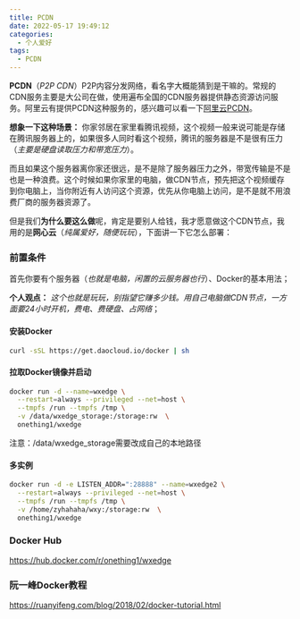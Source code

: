 ```yaml
---
title: PCDN
date: 2022-05-17 19:49:12
categories:
  - 个人爱好
tags: 
  - PCDN
---
```


**PCDN**（*P2P CDN*）P2P内容分发网络，看名字大概能猜到是干嘛的。常规的CDN服务主要是大公司在做，使用遍布全国的CDN服务器提供静态资源访问服务。阿里云有提供PCDN这种服务的，感兴趣可以看一下[阿里云PCDN](https://help.aliyun.com/product/54287.html)。

**想象一下这种场景：** 你家邻居在家里看腾讯视频，这个视频一般来说可能是存储在腾讯服务器上的，如果很多人同时看这个视频，腾讯的服务器是不是很有压力（*主要是硬盘读取压力和带宽压力*）。

而且如果这个服务器离你家还很远，是不是除了服务器压力之外，带宽传输是不是也是一种浪费。这个时候如果你家里的电脑，做CDN节点，预先把这个视频缓存到你电脑上，当你附近有人访问这个资源，优先从你电脑上访问，是不是就不用浪费厂商的服务器资源了。

但是我们**为什么要这么做**呢，肯定是要别人给钱，我才愿意做这个CDN节点，我用的是**网心云**（*纯属爱好，随便玩玩*），下面讲一下它怎么部署：

### 前置条件
首先你要有个服务器（*也就是电脑，闲置的云服务器也行*）、Docker的基本用法；

**个人观点：** *这个也就是玩玩，别指望它赚多少钱。用自己电脑做CDN节点，一方面要24小时开机，费电、费硬盘、占网络*；

<!-- more -->

#### 安装Docker
``` bash
curl -sSL https://get.daocloud.io/docker | sh
```

#### 拉取Docker镜像并启动
``` bash
docker run -d --name=wxedge \
  --restart=always --privileged --net=host \
  --tmpfs /run --tmpfs /tmp \
  -v /data/wxedge_storage:/storage:rw  \
  onething1/wxedge
```
注意：/data/wxedge_storage需要改成自己的本地路径

#### 多实例
``` bash
docker run -d -e LISTEN_ADDR=":28888" --name=wxedge2 \
  --restart=always --privileged --net=host \
  --tmpfs /run --tmpfs /tmp \
  -v /home/zyhahaha/wxy:/storage:rw  \
  onething1/wxedge
```

### Docker Hub
https://hub.docker.com/r/onething1/wxedge

### 阮一峰Docker教程
https://ruanyifeng.com/blog/2018/02/docker-tutorial.html

